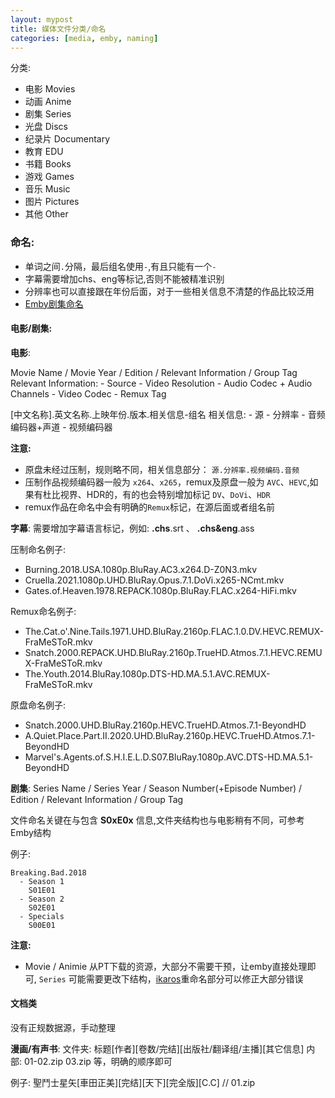 ```yaml
---
layout: mypost
title: 媒体文件分类/命名
categories: [media, emby, naming]
---
```


分类:
  - 电影 Movies
  - 动画 Anime
  - 剧集 Series
  - 光盘 Discs
  - 纪录片 Documentary
  - 教育 EDU
  - 书籍 Books
  - 游戏 Games
  - 音乐 Music
  - 图片 Pictures
  - 其他 Other


### 命名:
  - 单词之间`.`分隔，最后组名使用`-`,有且只能有一个`-`
  - 字幕需要增加chs、eng等标记,否则不能被精准识别
  - 分辨率也可以直接跟在年份后面，对于一些相关信息不清楚的作品比较泛用
  - [Emby剧集命名](https://support.emby.media/support/solutions/articles/44001159110-tv-naming)

#### 电影/剧集:

__电影__:

Movie Name / Movie Year / Edition / Relevant Information / Group Tag
Relevant Information:
    - Source
    - Video Resolution
    - Audio Codec + Audio Channels
    - Video Codec
    - Remux Tag

[中文名称].英文名称.上映年份.版本.相关信息-组名
相关信息:
    - 源
    - 分辨率
    - 音频编码器+声道
    - 视频编码器

__注意:__ 
- 原盘未经过压制，规则略不同，相关信息部分： `源.分辨率.视频编码.音频`
- 压制作品视频编码器一般为 `x264`、`x265`，remux及原盘一般为 `AVC`、`HEVC`,如果有杜比视界、HDR的，有的也会特别增加标记 `DV`、`DoVi`、`HDR`
- remux作品在命名中会有明确的`Remux`标记，在源后面或者组名前

__字幕__:
需要增加字幕语言标记，例如: __.chs__.srt  、 __.chs&eng__.ass

压制命名例子:
- Burning.2018.USA.1080p.BluRay.AC3.x264.D-Z0N3.mkv
- Cruella.2021.1080p.UHD.BluRay.Opus.7.1.DoVi.x265-NCmt.mkv
- Gates.of.Heaven.1978.REPACK.1080p.BluRay.FLAC.x264-HiFi.mkv

Remux命名例子:
- The.Cat.o'.Nine.Tails.1971.UHD.BluRay.2160p.FLAC.1.0.DV.HEVC.REMUX-FraMeSToR.mkv
- Snatch.2000.REPACK.UHD.BluRay.2160p.TrueHD.Atmos.7.1.HEVC.REMUX-FraMeSToR.mkv
- The.Youth.2014.BluRay.1080p.DTS-HD.MA.5.1.AVC.REMUX-FraMeSToR.mkv

原盘命名例子:
- Snatch.2000.UHD.BluRay.2160p.HEVC.TrueHD.Atmos.7.1-BeyondHD
- A.Quiet.Place.Part.II.2020.UHD.BluRay.2160p.HEVC.TrueHD.Atmos.7.1-BeyondHD
- Marvel's.Agents.of.S.H.I.E.L.D.S07.BluRay.1080p.AVC.DTS-HD.MA.5.1-BeyondHD

__剧集__:
  Series Name / Series Year / Season Number(+Episode Number) / Edition / Relevant Information / Group Tag

文件命名关键在与包含 __S0xE0x__ 信息,文件夹结构也与电影稍有不同，可参考Emby结构

例子:

    Breaking.Bad.2018
      - Season 1
        S01E01
      - Season 2
        S02E01
      - Specials
        S00E01

__注意:__
- Movie / Animie 从PT下载的资源，大部分不需要干预，让emby直接处理即可, `Series` 可能需要更改下结构，[ikaros](https://github.com/Suwmlee/ikaros)重命名部分可以修正大部分错误

#### 文档类

没有正规数据源，手动整理

__漫画/有声书__:
文件夹: 标题[作者][卷数/完结][出版社/翻译组/主播][其它信息]
内部:   01-02.zip  03.zip 等，明确的顺序即可

例子:     聖鬥士星矢[車田正美][完结][天下][完全版][C.C] // 01.zip

